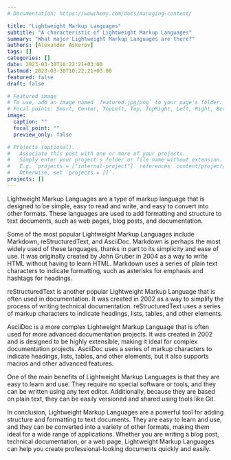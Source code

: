 ```yaml
---
# Documentation: https://wowchemy.com/docs/managing-content/

title: "Lightweight Markup Languages"
subtitle: "A characteristic of Lightweight Markup Languages"
summary: "What major Lightweight Markup Languages are there?"
authors: [Alexander Askerov]
tags: []
categories: []
date: 2023-03-30T10:22:21+03:00
lastmod: 2023-03-30T10:22:21+03:00
featured: false
draft: false

# Featured image
# To use, add an image named `featured.jpg/png` to your page's folder.
# Focal points: Smart, Center, TopLeft, Top, TopRight, Left, Right, BottomLeft, Bottom, BottomRight.
image:
  caption: ""
  focal_point: ""
  preview_only: false

# Projects (optional).
#   Associate this post with one or more of your projects.
#   Simply enter your project's folder or file name without extension.
#   E.g. `projects = ["internal-project"]` references `content/project/deep-learning/index.md`.
#   Otherwise, set `projects = []`.
projects: []
---
```


Lightweight Markup Languages are a type of markup language that is designed to be simple, easy to read and write, and easy to convert into other formats. These languages are used to add formatting and structure to text documents, such as web pages, blog posts, and documentation.

Some of the most popular Lightweight Markup Languages include Markdown, reStructuredText, and AsciiDoc. Markdown is perhaps the most widely used of these languages, thanks in part to its simplicity and ease of use. It was originally created by John Gruber in 2004 as a way to write HTML without having to learn HTML. Markdown uses a series of plain text characters to indicate formatting, such as asterisks for emphasis and hashtags for headings.

reStructuredText is another popular Lightweight Markup Language that is often used in documentation. It was created in 2002 as a way to simplify the process of writing technical documentation. reStructuredText uses a series of markup characters to indicate headings, lists, tables, and other elements.

AsciiDoc is a more complex Lightweight Markup Language that is often used for more advanced documentation projects. It was created in 2002 and is designed to be highly extensible, making it ideal for complex documentation projects. AsciiDoc uses a series of markup characters to indicate headings, lists, tables, and other elements, but it also supports macros and other advanced features.

One of the main benefits of Lightweight Markup Languages is that they are easy to learn and use. They require no special software or tools, and they can be written using any text editor. Additionally, because they are based on plain text, they can be easily versioned and shared using tools like Git.

In conclusion, Lightweight Markup Languages are a powerful tool for adding structure and formatting to text documents. They are easy to learn and use, and they can be converted into a variety of other formats, making them ideal for a wide range of applications. Whether you are writing a blog post, technical documentation, or a web page, Lightweight Markup Languages can help you create professional-looking documents quickly and easily.
